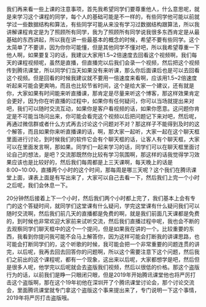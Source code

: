 我们再来看一些上课的注意事项，首先我希望同学们要尊重他人，什么意思呢，就是来学习这个课程的同学，每个人的基础可能是不一样的，有些同学他可能以前就学过一些数据结构和算法，有些同学可能从来没有学习过数据结构跟算法，所以我讲解课程肯定是为了照顾所有同学，我为了照顾所有同学说我很多东西肯定是从最基础的东西讲起，所以我在讲一些最基本的概念的时候，希望不要有些同学。这个太简单了不要讲，因为你你可能懂，但是其他同学不懂对吧，所以我希望尊重一下他人啊，如果要复习的话，我建议大家用1.5~2倍速度去回看这个视频啊，我们每天的课程视频呢，虽然是直播，但直播完以后我们会录一个视频，然后把这个视频传到腾讯课堂，所以同学们当天如果没有来听课，那么你后面课后也是可以去回看这个视频。但是回看的时候我建议就不要用一倍速度来看啊，应该用1.5~2倍速度听起来可能会更爽呐，而且也比较节省时间，这个是给大家一个建议，还有就是你，大家如果有时间能来听直播课，那肯定是尽量来听这个博客，那这样效果肯定会更好，因为你在听直播的过程中，如果你有任何疑问，你可以当场就提出来对吧，我们可以随时交流互动，如果你是客户看视频的话，如果你愿意。这问题你肯定是不可能当场问出来，你可能会看完这个视频以后把问题记下来对吧，然后呢，再通过微信群或者什么方式再去讨论这个问题对不对？那这样子不能得到及时的这个解答，而且如果你来听直播课的话，啊，那大家一起听，大家一起在这个聊天框里面进行讨论，到时候我们的软件它会有个聊天框的话，让客人有个聊天框，大家可以在里面发言啊，那如果。同学们一起来学习的话，同学们可以在聊天框里面讨论自己的想法，是吧？交流那既然你比较有学习氛围啊，那这样的话我觉得学习效果应该也是比较好的，然后我们每周都是上三天课啊，每天晚上的话是8:00~10:00，直播两个小时的这个时间，那每周是哪三天呢？这个我们在腾讯课堂上面，课表上面是有写出来了，大家可以自己去看一下，然后我们上完一个小时之后呢，我们会休息一下。

20分钟然后接着上下一个小时，然后我们两个小时都上完了，我们基本上会有专门的这个答疑时间，就同学们这堂课有什么疑问，学完这堂课有什么疑问我们可以随时交流啊，然后我们前几天的直播都是免费的啊，就是我们前面几天课都是免费的，到时候也非常欢迎大家前来试听交流，然后我们直播过程中呢，我也会不断的去观察同学们聊天框中的这个一个提问，但是如果我在讲的一个。比较重要的东西，我看到你提问我可能不会马上解答你，因为这样可能会打断我的讲课思路，也可能会打断同学们的，这个听歌的时候，我可能会把一个非常重要的问题连贯的讲完，以后呢，我再去回去回答你的问题啊，所以这个需要注意下这个问题，然后我们之前出的这个课程呢，都有一个现象，这出来以后呢，大家都想学是吧，然后但是很多人呢，他学完以后呢就会去盗版我们视频，然后以很低的价格。那这个盗版行为的话，以前我们是睁一只眼闭只眼，但是2019年开始腾讯课堂他也将严厉打击这个盗版啊，那在这个19年初他在深圳开了个腾讯课堂讨论会，那个讨论交流会，里面腾讯课堂就专门拿这个盗版这个事来提出来了，专门说明一下这个事情，2019年将严厉打击盗版哦。